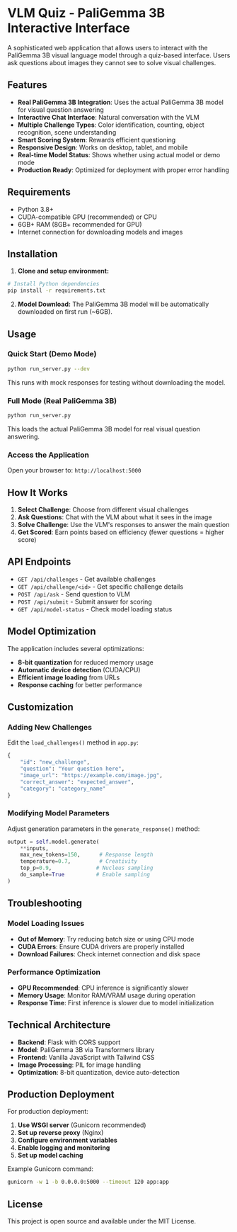 # VLM Quiz - PaliGemma 3B Interactive Interface

A sophisticated web application that allows users to interact with the PaliGemma 3B visual language model through a quiz-based interface. Users ask questions about images they cannot see to solve visual challenges.

## Features

- **Real PaliGemma 3B Integration**: Uses the actual PaliGemma 3B model for visual question answering
- **Interactive Chat Interface**: Natural conversation with the VLM
- **Multiple Challenge Types**: Color identification, counting, object recognition, scene understanding
- **Smart Scoring System**: Rewards efficient questioning
- **Responsive Design**: Works on desktop, tablet, and mobile
- **Real-time Model Status**: Shows whether using actual model or demo mode
- **Production Ready**: Optimized for deployment with proper error handling

## Requirements

- Python 3.8+
- CUDA-compatible GPU (recommended) or CPU
- 6GB+ RAM (8GB+ recommended for GPU)
- Internet connection for downloading models and images

## Installation

1. **Clone and setup environment:**
```bash
# Install Python dependencies
pip install -r requirements.txt
```

2. **Model Download:**
The PaliGemma 3B model will be automatically downloaded on first run (~6GB).

## Usage

### Quick Start (Demo Mode)
```bash
python run_server.py --dev
```
This runs with mock responses for testing without downloading the model.

### Full Mode (Real PaliGemma 3B)
```bash
python run_server.py
```
This loads the actual PaliGemma 3B model for real visual question answering.

### Access the Application
Open your browser to: `http://localhost:5000`

## How It Works

1. **Select Challenge**: Choose from different visual challenges
2. **Ask Questions**: Chat with the VLM about what it sees in the image
3. **Solve Challenge**: Use the VLM's responses to answer the main question
4. **Get Scored**: Earn points based on efficiency (fewer questions = higher score)

## API Endpoints

- `GET /api/challenges` - Get available challenges
- `GET /api/challenge/<id>` - Get specific challenge details
- `POST /api/ask` - Send question to VLM
- `POST /api/submit` - Submit answer for scoring
- `GET /api/model-status` - Check model loading status

## Model Optimization

The application includes several optimizations:
- **8-bit quantization** for reduced memory usage
- **Automatic device detection** (CUDA/CPU)
- **Efficient image loading** from URLs
- **Response caching** for better performance

## Customization

### Adding New Challenges
Edit the `load_challenges()` method in `app.py`:

```python
{
    "id": "new_challenge",
    "question": "Your question here",
    "image_url": "https://example.com/image.jpg",
    "correct_answer": "expected_answer",
    "category": "category_name"
}
```

### Modifying Model Parameters
Adjust generation parameters in the `generate_response()` method:

```python
output = self.model.generate(
    **inputs,
    max_new_tokens=150,      # Response length
    temperature=0.7,         # Creativity
    top_p=0.9,              # Nucleus sampling
    do_sample=True          # Enable sampling
)
```

## Troubleshooting

### Model Loading Issues
- **Out of Memory**: Try reducing batch size or using CPU mode
- **CUDA Errors**: Ensure CUDA drivers are properly installed
- **Download Failures**: Check internet connection and disk space

### Performance Optimization
- **GPU Recommended**: CPU inference is significantly slower
- **Memory Usage**: Monitor RAM/VRAM usage during operation
- **Response Time**: First inference is slower due to model initialization

## Technical Architecture

- **Backend**: Flask with CORS support
- **Model**: PaliGemma 3B via Transformers library
- **Frontend**: Vanilla JavaScript with Tailwind CSS
- **Image Processing**: PIL for image handling
- **Optimization**: 8-bit quantization, device auto-detection

## Production Deployment

For production deployment:

1. **Use WSGI server** (Gunicorn recommended)
2. **Set up reverse proxy** (Nginx)
3. **Configure environment variables**
4. **Enable logging and monitoring**
5. **Set up model caching**

Example Gunicorn command:
```bash
gunicorn -w 1 -b 0.0.0.0:5000 --timeout 120 app:app
```

## License

This project is open source and available under the MIT License.